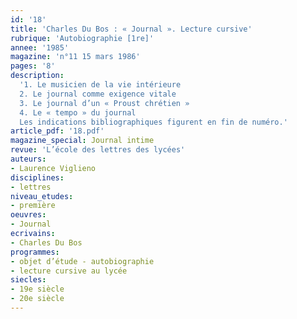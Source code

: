 ```yaml
---
id: '18'
title: 'Charles Du Bos : « Journal ». Lecture cursive'
rubrique: 'Autobiographie [1re]'
annee: '1985'
magazine: 'n°11 15 mars 1986'
pages: '8'
description: 
  '1. Le musicien de la vie intérieure
  2. Le journal comme exigence vitale
  3. Le journal d’un « Proust chrétien »
  4. Le « tempo » du journal
  Les indications bibliographiques figurent en fin de numéro.'
article_pdf: '18.pdf'
magazine_special: Journal intime
revue: 'L’école des lettres des lycées'
auteurs:
- Laurence Viglieno
disciplines:
- lettres
niveau_etudes:
- première
oeuvres:
- Journal
ecrivains:
- Charles Du Bos
programmes:
- objet d’étude - autobiographie
- lecture cursive au lycée
siecles:
- 19e siècle
- 20e siècle
---
```


